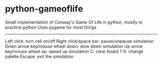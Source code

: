 # python-gameoflife
Small implementation of Conway's Game Of Life in python, mostly to practice python
Uses pygame for most things

---

Left click: turn cell on/off
Right click/space bar: pause/unpause simulation
Down arrow key/mouse wheel down: slow down simulation
Up arrow key/mouse wheel up: speed up simulation
C: clear board
1-5: change palette
Escape: exit the simulation